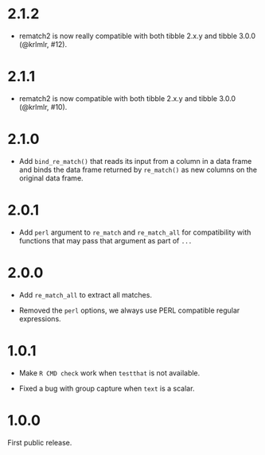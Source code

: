 
# 2.1.2

* rematch2 is now really compatible with both tibble 2.x.y and tibble
  3.0.0 (@krlmlr, #12).

# 2.1.1

* rematch2 is now compatible with both tibble 2.x.y and tibble 3.0.0
  (@krlmlr, #10).

# 2.1.0

* Add `bind_re_match()` that reads its input from a column in a data frame
  and binds the data frame returned by `re_match()` as new columns on the
  original data frame.

# 2.0.1

* Add `perl` argument to `re_match` and `re_match_all` for compatibility
  with functions that may pass that argument as part of `...`

# 2.0.0

* Add `re_match_all` to extract all matches.

* Removed the `perl` options, we always use PERL compatible regular
  expressions.

# 1.0.1

* Make `R CMD check` work when `testthat` is not available.

* Fixed a bug with group capture when `text` is a scalar.

# 1.0.0

First public release.
